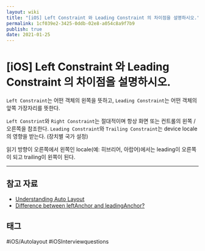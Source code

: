 ```yaml
---
layout: wiki
title: "[iOS] Left Constraint 와 Leading Constraint 의 차이점을 설명하시오."
permalink: 1cf039e2-3425-0ddb-02e8-a054c8a9f7b9
publish: true
date: 2021-01-25
---
```


# \[iOS] Left Constraint 와 Leading Constraint 의 차이점을 설명하시오.

`Left Constraint`는 어떤 객체의 왼쪽을 뜻하고, `Leading Constraint`는 어떤 객체의 앞쪽 가장자리를 뜻한다.

`Left Constrint`와 `Right Constraint`는 절대적이며 항상 화면 또는 컨트롤의 왼쪽 / 오른쪽을 참조한다. `Leading Constraint`와 `Trailing Constraint`는 device locale의 영향을 받는다. (장치별 국가 설정)

읽기 방향이 오른쪽에서 왼쪽인 locale(예: 히브리어, 아랍어)에서는 leading이 오른쪽이 되고 trailing이 왼쪽이 된다.

---

## 참고 자료

- [Understanding Auto Layout](https://developer.apple.com/library/archive/documentation/UserExperience/Conceptual/AutolayoutPG/index.html#//apple_ref/doc/uid/TP40010853-CH7-SW1)
- [Difference between leftAnchor and leadingAnchor?](https://stackoverflow.com/questions/32981532/difference-between-leftanchor-and-leadinganchor/32981750)

## 태그

#iOS/Autolayout #iOSInterviewquestions